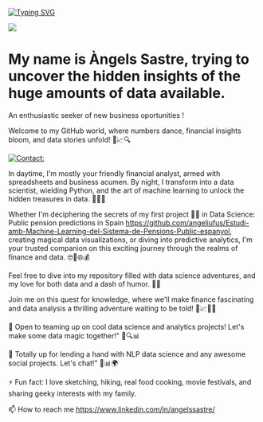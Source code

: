 
[![Typing SVG](https://readme-typing-svg.demolab.com?font=Fira+Code&pause=1000&random=false&width=435&lines=%F0%9F%8E%89%F0%9F%93%88+Hello+Data+Explorers!+%F0%9F%93%8A%F0%9F%8C%9F)](https://git.io/typing-svg)

![](https://komarev.com/ghpvc/?username=angeliufus&color=blueviolet)

# My name is Àngels Sastre, trying to uncover the hidden insights of the huge amounts of data available. 
An enthusiastic seeker of new business oportunities !

Welcome to my GitHub world, where numbers dance, financial insights bloom, and data stories unfold! 🚀📈🔍

[![Contact:](https://skillicons.dev/icons?i=linkedin,discord,flutter&perline=2)](https://skillicons.dev)

In daytime, I'm mostly your friendly financial analyst, armed with spreadsheets and business acumen. By night, I transform into a data scientist, wielding Python, and the art of machine learning to unlock the hidden treasures in data. 🌙🔢💼

Whether I'm deciphering the secrets of my first project 👨‍💻 in Data Science: Public pension predictions in Spain https://github.com/angeliufus/Estudi-amb-Machine-Learning-del-Sistema-de-Pensions-Public-espanyol, creating magical data visualizations, or diving into predictive analytics, I'm your trusted companion on this exciting journey through the realms of finance and data. 🤓🌟🌐💰

Feel free to dive into my repository filled with data science adventures, and my love for both data and a dash of humor. 🚀🤓

Join me on this quest for knowledge, where we'll make finance fascinating and data analysis a thrilling adventure waiting to be told! 🌌📈🌟🚀

👯 Open to teaming up on cool data science and analytics projects! Let's make some data magic together!" 🤝🔍📊

🤝 Totally up for lending a hand with NLP data science and any awesome social projects. Let's chat!" 🤗📊🌍

⚡ Fun fact: I love sketching, hiking, real food cooking, movie festivals, and sharing geeky interests with my family.

📫 How to reach me https://www.linkedin.com/in/angelssastre/

